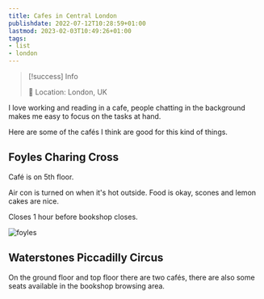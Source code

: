 ```yaml
---
title: Cafes in Central London
publishdate: 2022-07-12T10:28:59+01:00
lastmod: 2023-02-03T10:49:26+01:00
tags: 
- list
- london
---
```






> [!success] Info 
 > 
 > 📌 Location: London, UK <br> 

I love working and reading in a cafe, people chatting in the background makes me easy to focus on the tasks at hand.

Here are some of the cafés I think are good for this kind of things.



## Foyles Charing Cross



Café is on 5th floor.



Air con is turned on when it's hot outside. Food is okay, scones and lemon cakes are nice.



Closes 1 hour before bookshop closes.



![foyles](https://leafi.co.uk/sites/default/files/styles/slideshowbreakpoints_theme_fusion_starter_wide_1x/public/Foyles_picture_web.jpg?itok=r5ptyv7E)



## Waterstones Piccadilly Circus



On the ground floor and top floor there are two cafés, there are also some seats available in the bookshop browsing area. 





